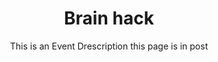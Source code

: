 ---
title: Brain hack
subtitle: This is an Event Drescription this page is in post
tags: [events]
thumbnail-img:  "/assets/img/SPELLBEE.png"
---